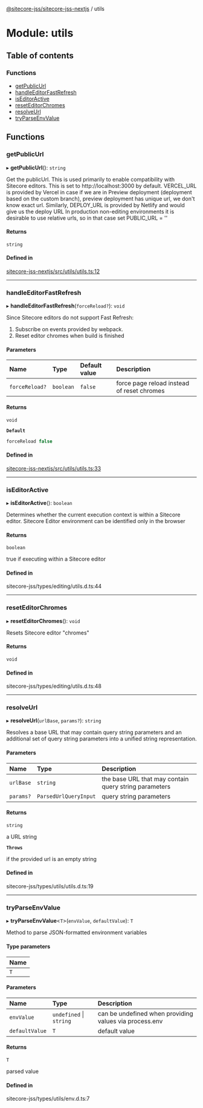 [@sitecore-jss/sitecore-jss-nextjs](../README.md) / utils

# Module: utils

## Table of contents

### Functions

- [getPublicUrl](utils.md#getpublicurl)
- [handleEditorFastRefresh](utils.md#handleeditorfastrefresh)
- [isEditorActive](utils.md#iseditoractive)
- [resetEditorChromes](utils.md#reseteditorchromes)
- [resolveUrl](utils.md#resolveurl)
- [tryParseEnvValue](utils.md#tryparseenvvalue)

## Functions

### getPublicUrl

▸ **getPublicUrl**(): `string`

Get the publicUrl.
This is used primarily to enable compatibility with Sitecore editors.
This is set to http://localhost:3000 by default.
VERCEL_URL is provided by Vercel in case if we are in Preview deployment (deployment based on the custom branch),
preview deployment has unique url, we don't know exact url.
Similarly, DEPLOY_URL is provided by Netlify and would give us the deploy URL
In production non-editing environments it is desirable to use relative urls, so in that case set PUBLIC_URL = ''

#### Returns

`string`

#### Defined in

[sitecore-jss-nextjs/src/utils/utils.ts:12](https://github.com/Sitecore/jss/blob/b6b87f350/packages/sitecore-jss-nextjs/src/utils/utils.ts#L12)

___

### handleEditorFastRefresh

▸ **handleEditorFastRefresh**(`forceReload?`): `void`

Since Sitecore editors do not support Fast Refresh:
1. Subscribe on events provided by webpack.
2. Reset editor chromes when build is finished

#### Parameters

| Name | Type | Default value | Description |
| :------ | :------ | :------ | :------ |
| `forceReload?` | `boolean` | `false` | force page reload instead of reset chromes |

#### Returns

`void`

**`Default`**

```ts
forceReload false
```

#### Defined in

[sitecore-jss-nextjs/src/utils/utils.ts:33](https://github.com/Sitecore/jss/blob/b6b87f350/packages/sitecore-jss-nextjs/src/utils/utils.ts#L33)

___

### isEditorActive

▸ **isEditorActive**(): `boolean`

Determines whether the current execution context is within a Sitecore editor.
Sitecore Editor environment can be identified only in the browser

#### Returns

`boolean`

true if executing within a Sitecore editor

#### Defined in

sitecore-jss/types/editing/utils.d.ts:44

___

### resetEditorChromes

▸ **resetEditorChromes**(): `void`

Resets Sitecore editor "chromes"

#### Returns

`void`

#### Defined in

sitecore-jss/types/editing/utils.d.ts:48

___

### resolveUrl

▸ **resolveUrl**(`urlBase`, `params?`): `string`

Resolves a base URL that may contain query string parameters and an additional set of query
string parameters into a unified string representation.

#### Parameters

| Name | Type | Description |
| :------ | :------ | :------ |
| `urlBase` | `string` | the base URL that may contain query string parameters |
| `params?` | `ParsedUrlQueryInput` | query string parameters |

#### Returns

`string`

a URL string

**`Throws`**

if the provided url is an empty string

#### Defined in

sitecore-jss/types/utils/utils.d.ts:19

___

### tryParseEnvValue

▸ **tryParseEnvValue**\<`T`\>(`envValue`, `defaultValue`): `T`

Method to parse JSON-formatted environment variables

#### Type parameters

| Name |
| :------ |
| `T` |

#### Parameters

| Name | Type | Description |
| :------ | :------ | :------ |
| `envValue` | `undefined` \| `string` | can be undefined when providing values via process.env |
| `defaultValue` | `T` | default value |

#### Returns

`T`

parsed value

#### Defined in

sitecore-jss/types/utils/env.d.ts:7

